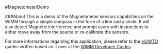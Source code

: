#MagnetometerDemo

###About
This is a demo of the Magnetometer sensors capabilities on the WIMM through
a simple compass in the form of a line and a circle. It will also detect Magnetic interference and prompt users with instructions
to either move away from the source or re-calibrate the sensors.

For more informations regarding this application, please refer to the [HOWTO] guides written based on it over at the [WIMM Developer Guides].


[HOWTO]: https://support.wimm.com/entries/21207738-howto-using-the-magnetometer
[WIMM Developer Guides]: https://support.wimm.com/categories/20038301-developer-s-guide